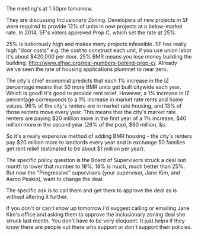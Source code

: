 The meeting's at 1:30pm tomorrow.

They are discussing Inclusionary Zoning. Developers of new projects in SF were
required to provide 12% of units in new projects at a below-market rate. In
2014, SF's voters approved Prop C, which set the rate at 25%.

25% is ludicrously high and makes many projects infeasible. SF has really high
"door costs" e.g. the cost to construct each unit, if you use union labor it's
about $420,000 per door. 25% BMR means you lose money building the building.
http://www.sfhac.org/real-numbers-behind-prop-c/. Already we've seen the rate of
housing applications plummet to near zero.

The city's chief economist predicts that each 1% increase in the IZ percentage
means that 50 more BMR units get built citywide each year. Which is good! It's
good to provide rent relief. However, a 1% increase in IZ percentage corresponds
to a 1% increase in market rate rents and home values. 96% of the city's renters
are in market rate housing, and 13% of those renters move every year. This means
that the city's market rate renters are paying $20 million more in the first
year of a 1% increase, $40 million more in the second year (26% of the pop), $60
million, &c.

So it's a really expensive method of adding BMR housing - the city's renters pay
$20 million more to landlords every year and in exchange 50 families get rent
relief (estimated to be about $1 million per year).

The specific policy question is the Board of Supervisors struck a deal last
month to lower that number to 18%. 18% is much, much better than 25%. But now
the "Progressive" supervisors (your supervisor, Jane Kim, and Aaron Peskin),
want to change the deal.

The specific ask is to call them and get them to approve the deal as is without
altering it further.

If you don't or can't show up tomorrow I'd suggest calling or emailing Jane
Kim's office and asking them to approve the inclusionary zoning deal she struck
last month. You don't have to be very eloquent. It just helps if they know there
are people out there who support or don't support their policies.
